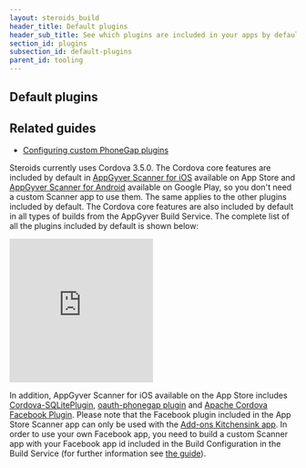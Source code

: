 ```yaml
---
layout: steroids_build
header_title: Default plugins
header_sub_title: See which plugins are included in your apps by default
section_id: plugins
subsection_id: default-plugins
parent_id: tooling
---
```

<section class="docs-section" id="default-plugins">

# Default plugins

## Related guides

- [Configuring custom PhoneGap plugins](/tooling/plugins/configuring-custom-plugins)

Steroids currently uses Cordova 3.5.0. The Cordova core features are included by default in [AppGyver Scanner for iOS](https://itunes.apple.com/us/app/appgyver-scanner/id575076515?mt=8) available on App Store and [AppGyver Scanner for Android](https://play.google.com/store/apps/details?id=com.appgyver.freshandroid&hl=en) available on Google Play, so you don't need a custom Scanner app to use them. The same applies to the other plugins included by default. The Cordova core features are also included by default in all types of builds from the AppGyver Build Service. The complete list of all the plugins included by default is shown below:

<div style="position:relative;padding-bottom:50%;width:100%">
<embed src="https://docs.google.com/spreadsheets/d/1kHGOjSWMUdXN-CmEW4iw9g8k45R9a_fj-39re1hmqUY/pubhtml?gid=0&single=true" style="position:absolute;top:0;left:0;width:50%;height:100%">
</div>

In addition, AppGyver Scanner for iOS available on the App Store includes [Cordova-SQLitePlugin](https://github.com/lite4cordova/Cordova-SQLitePlugin), [oauth-phonegap plugin](https://github.com/oauth-io/oauth-phonegap) and [Apache Cordova Facebook Plugin](https://github.com/AppGyver/phonegap-facebook-plugin). Please note that the Facebook plugin included in the App Store Scanner app can only be used with the [Add-ons Kitchensink app](https://github.com/AppGyver/addons-kitchensink). In order to use your own Facebook app, you need to build a custom Scanner app with your Facebook app id included in the Build Configuration in the Build Service (for further information see [the guide](/tooling/build-service/plugins/configuring-custom-plugins/)).

</section>